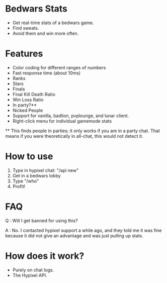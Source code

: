 # Bedwars Stats
- Get real-time stats of a bedwars game.
- Find sweats.
- Avoid them and win more often.

# Features
- Color coding for different ranges of numbers
- Fast response time (about 10ms)
- Ranks
- Stars
- Finals
- Final Kill Death Ratio
- Win Loss Ratio
- In party?**
- Nicked People
- Support for vanilla, badlion, pvplounge, and lunar client.
- Right-click menu for individual gamemode stats

** This finds people in parties; it only works if you are in a party chat. That means if you were theoretically in all-chat, this would not detect it.

# How to use
  1. Type in hypixel chat: "/api new"
  2. Get in a bedwars lobby
  3. Type "/who"
  4. Profit!
  
  
# FAQ
Q : Will I get banned for using this?

A : No. I contacted hypixel support a while ago, and they told me it was fine because it did not give an advantage and was just pulling up stats.

# How does it work?
- Purely on chat logs. 
- The Hypixel API.
  
